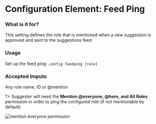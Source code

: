 # Configuration Element: Feed Ping

### What is it for?
This setting defines the role that is mentioned when a new suggestion is approved and sent to the suggestions feed

### Usage
Set up the feed ping `.config feedping [role]`

### Accepted Imputs
Any role name, ID or @mention

?> Suggester will need the **Mention @everyone, @here, and All Roles** permission in order to ping the configured role (if not mentionable by default)

![mention everyone permission](https://media.discordapp.net/attachments/769650556502409226/794309510419841034/unknown.png)
